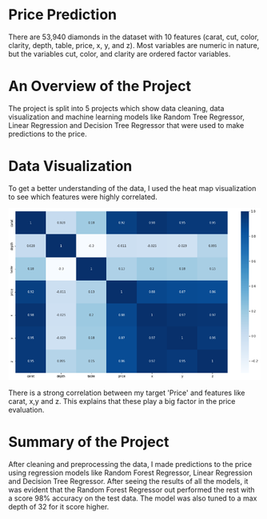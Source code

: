 # Price Prediction

There are 53,940 diamonds in the dataset with 10 features (carat, cut, color, clarity, depth, table, price, x, y, and z). Most variables are numeric in nature, but the variables cut, color, and clarity are ordered factor variables. 

# An Overview of the Project

The project is split into 5 projects which show data cleaning, data visualization and machine learning models like Random Tree Regressor, Linear Regression and Decision Tree Regressor that were used to make predictions to the price.  

# Data Visualization
To get a better understanding of the data, I used the heat map visualization to see which features were highly correlated. 

![alt text](Unknown-7.png)

There is a strong correlation between my target 'Price' and features like carat, x,y and z. This explains that these play a big factor in the price evaluation.

# Summary of the Project

After cleaning and preprocessing the data, I made predictions to the price using regression models like Random Forest Regressor, Linear Regression and Decision Tree Regressor. After seeing the results of all the models, it was evident that the Random Forest Regressor out performed the rest with a score 98% accuracy on the test data. The model was also tuned to a max depth of 32 for it score higher. 
